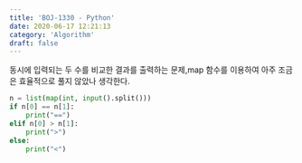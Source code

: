 ```yaml
---
title: 'BOJ-1330 - Python'
date: 2020-06-17 12:21:13
category: 'Algorithm'
draft: false
---
```

동시에 입력되는 두 수를 비교한 결과를 출력하는 문제,map 함수를 이용하여 아주 조금은 효율적으로 풀지 않았나 생각한다.
```python
n = list(map(int, input().split()))
if n[0] == n[1]:
    print("==")
elif n[0] > n[1]:
    print(">")
else:
    print("<")

```